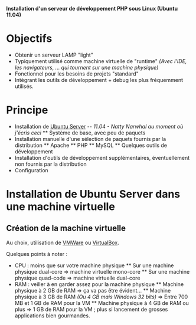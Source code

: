 **Installation d'un serveur de développement PHP sous Linux (Ubuntu 11.04)**

# Objectifs #

* Obtenir un serveur LAMP "light"
* Typiquement utilisé comme machine virtuelle de "runtime" *(Avec l'IDE, les navigateurs, ... qui tournent sur une machine physique)*
* Fonctionnel pour les besoins de projets "standard"
* Intégrant les outils de développement + debug les plus fréquemment utilisés.


# Principe #

* Installation de [Ubuntu Server](http://www.ubuntu.com/download/server/download) -- *11.04 - Natty Narwhal au moment où j'écris ceci*
** Système de base, avec peu de paquets
* Installation manuelle d'une sélection de paquets fournis par la distribution
** Apache
** PHP
** MySQL
** Quelques outils de développement
* Installation d'outils de développement supplémentaires, éventuellement non fournis par la distribution
* Configuration


# Installation de Ubuntu Server dans une machine virtuelle #

## Création de la machine virtuelle ##

Au choix, utilisation de [VMWare](http://www.vmware.com/products/player/) ou [VirtualBox](http://www.virtualbox.org/).

Quelques points à noter :
* CPU : moins que sur votre machine physique
** Sur une machine physique dual-core => machine virtuelle mono-core
** Sur une machine physique quad-code => machine virtuelle dual-core
* RAM : veiller à en garder assez pour la machine physique
** Machine physique à 2 GB de RAM => ça va pas être évident...
** Machine physique à 3 GB de RAM *(Ou 4 GB mais Windows 32 bits)* => Entre 700 MB et 1 GB de RAM pour la VM
** Machine physique à 4 GB de RAM ou plus => 1 GB de RAM pour la VM ; plus si lancement de grosses applications bien gourmandes.







